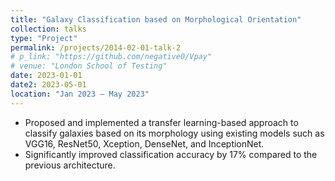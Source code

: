 ```yaml
---
title: "Galaxy Classification based on Morphological Orientation"
collection: talks
type: "Project"
permalink: /projects/2014-02-01-talk-2
# p_link: "https://github.com/negative0/Vpay"
# venue: "London School of Testing"
date: 2023-01-01
date2: 2023-05-01
location: "Jan 2023 – May 2023"
---
```


* Proposed and implemented a transfer learning-based approach to classify galaxies based on its morphology using existing models such as VGG16, ResNet50, Xception, DenseNet, and InceptionNet.
* Significantly improved classification accuracy by 17% compared to the previous architecture.

<!-- * Technology stack -  -->

